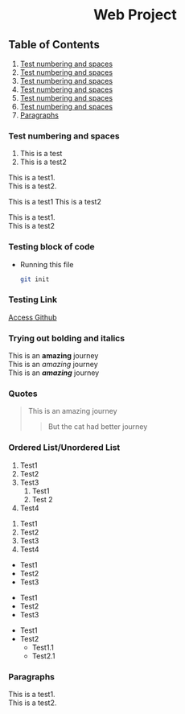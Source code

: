 <h1 align="center">Web Project</h1>

## Table of Contents
<ol>
    <li>
        <a href="#test-numbering-and-spaces">Test numbering and spaces</a> 
    </li>
    <li>
        <a href="">Test numbering and spaces</a>
    </li>
    <li>
        <a href="">Test numbering and spaces</a>
    </li>
    <li>
        <a href="">Test numbering and spaces</a>
    </li>
    <li>
        <a href="">Test numbering and spaces</a>
    </li>
    <li>
        <a href="">Test numbering and spaces</a>
    </li>
    <li>
        <a href="#paragraphs">Paragraphs</a>
    </li>
</ol>

### Test numbering and spaces

1. This is a test
2. This is a test2

This is a test1.   
This is a test2.

This is a test1
This is a test2

<p>This is a test1.<br>
This is a test2</p>

### Testing block of code

* Running this file
    ```sh
    git init
    ```

### Testing Link
<a href="https://github.com">Access Github</a>


### Trying out bolding and italics

This is an **amazing** journey  
This is an *amazing* journey  
This is an ***amazing*** journey  

### Quotes

> This is an amazing journey
>
>> But the cat had better journey

### Ordered List/Unordered List

<!-- Ordered List -->
1. Test1
2. Test2
5. Test3
    1. Test1
    2. Test 2
8. Test4

<ol>
    <li>Test1</li>
    <li>Test2</li>
    <li>Test3</li>
    <li>Test4</li>
</ol>


* Test1
* Test2
* Test3

- Test1
- Test2
- Test3

* Test1
* Test2
    * Test1.1
    * Test2.1

### Paragraphs
This is a test1.    
This is a test2.
